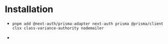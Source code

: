 # Installation

- `pnpm add @next-auth/prisma-adapter next-auth prisma @prisma/client clsx class-variance-authority nodemailer`

-
